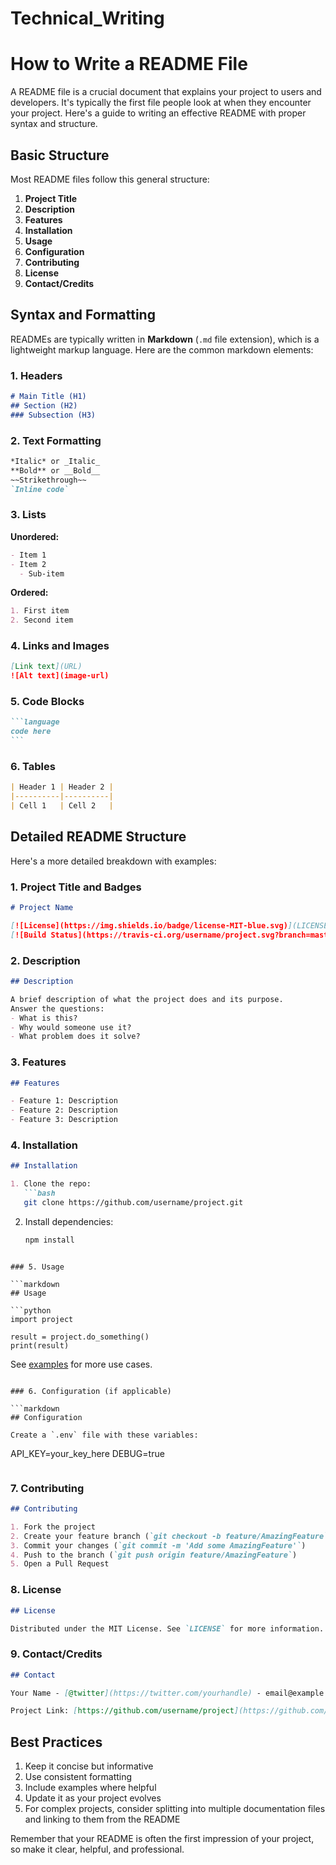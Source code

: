 # Technical_Writing
# How to Write a README File

A README file is a crucial document that explains your project to users and developers. It's typically the first file people look at when they encounter your project. Here's a guide to writing an effective README with proper syntax and structure.

## Basic Structure

Most README files follow this general structure:

1. **Project Title**
2. **Description**
3. **Features**
4. **Installation**
5. **Usage**
6. **Configuration**
7. **Contributing**
8. **License**
9. **Contact/Credits**

## Syntax and Formatting

READMEs are typically written in **Markdown** (`.md` file extension), which is a lightweight markup language. Here are the common markdown elements:

### 1. Headers

```markdown
# Main Title (H1)
## Section (H2)
### Subsection (H3)
```

### 2. Text Formatting

```markdown
*Italic* or _Italic_
**Bold** or __Bold__
~~Strikethrough~~
`Inline code`
```

### 3. Lists

**Unordered:**
```markdown
- Item 1
- Item 2
  - Sub-item
```

**Ordered:**
```markdown
1. First item
2. Second item
```

### 4. Links and Images

```markdown
[Link text](URL)
![Alt text](image-url)
```

### 5. Code Blocks

````markdown
```language
code here
```
````

### 6. Tables

```markdown
| Header 1 | Header 2 |
|----------|----------|
| Cell 1   | Cell 2   |
```

## Detailed README Structure

Here's a more detailed breakdown with examples:

### 1. Project Title and Badges

```markdown
# Project Name

[![License](https://img.shields.io/badge/license-MIT-blue.svg)](LICENSE)
[![Build Status](https://travis-ci.org/username/project.svg?branch=master)](https://travis-ci.org/username/project)
```

### 2. Description

```markdown
## Description

A brief description of what the project does and its purpose. 
Answer the questions:
- What is this?
- Why would someone use it?
- What problem does it solve?
```

### 3. Features

```markdown
## Features

- Feature 1: Description
- Feature 2: Description
- Feature 3: Description
```

### 4. Installation

```markdown
## Installation

1. Clone the repo:
   ```bash
   git clone https://github.com/username/project.git
   ```
2. Install dependencies:
   ```bash
   npm install
   ```
```

### 5. Usage

```markdown
## Usage

```python
import project

result = project.do_something()
print(result)
```

See [examples](examples/) for more use cases.
```

### 6. Configuration (if applicable)

```markdown
## Configuration

Create a `.env` file with these variables:

```
API_KEY=your_key_here
DEBUG=true
```
```

### 7. Contributing

```markdown
## Contributing

1. Fork the project
2. Create your feature branch (`git checkout -b feature/AmazingFeature`)
3. Commit your changes (`git commit -m 'Add some AmazingFeature'`)
4. Push to the branch (`git push origin feature/AmazingFeature`)
5. Open a Pull Request
```

### 8. License

```markdown
## License

Distributed under the MIT License. See `LICENSE` for more information.
```

### 9. Contact/Credits

```markdown
## Contact

Your Name - [@twitter](https://twitter.com/yourhandle) - email@example.com

Project Link: [https://github.com/username/project](https://github.com/username/project)
```

## Best Practices

1. Keep it concise but informative
2. Use consistent formatting
3. Include examples where helpful
4. Update it as your project evolves
5. For complex projects, consider splitting into multiple documentation files and linking to them from the README

Remember that your README is often the first impression of your project, so make it clear, helpful, and professional.
